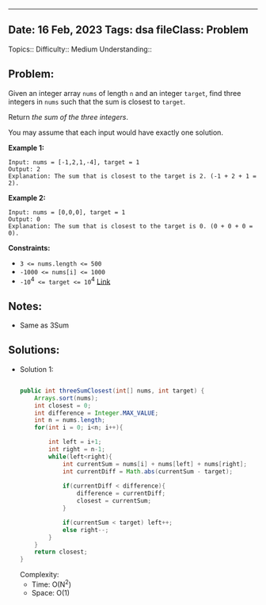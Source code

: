
---
Date: 16 Feb, 2023
Tags: dsa
fileClass: Problem
---
Topics:: 
Difficulty::  Medium
Understanding:: 
## Problem: 
 Given an integer array `nums` of length `n` and an integer `target`, find three integers in `nums` such that the sum is closest to `target`.

Return _the sum of the three integers_.

You may assume that each input would have exactly one solution.

**Example 1:**

	Input: nums = [-1,2,1,-4], target = 1
	Output: 2
	Explanation: The sum that is closest to the target is 2. (-1 + 2 + 1 = 2).

**Example 2:**

	Input: nums = [0,0,0], target = 1
	Output: 0
	Explanation: The sum that is closest to the target is 0. (0 + 0 + 0 = 0).

**Constraints:**

- `3 <= nums.length <= 500`
- `-1000 <= nums[i] <= 1000`
- `-10`<sup>4</sup>` <= target <= 10`<sup>4</sup>
[Link]( https://leetcode.com/problems/3sum-closest/)

## Notes: 
- Same as 3Sum 

## Solutions: 

- Solution 1: 
	```java
	
	public int threeSumClosest(int[] nums, int target) {
        Arrays.sort(nums);
        int closest = 0;
        int difference = Integer.MAX_VALUE;
        int n = nums.length;
        for(int i = 0; i<n; i++){

            int left = i+1;
            int right = n-1;
            while(left<right){
                int currentSum = nums[i] + nums[left] + nums[right];
				int currentDiff = Math.abs(currentSum - target);
				
                if(currentDiff < difference){
	                difference = currentDiff;
                    closest = currentSum;
                }

                if(currentSum < target) left++;
                else right--;
            }    
        }
        return closest;
    }
	
	```
	Complexity: 
	- Time: O(N<sup>2</sup>)
	- Space: O(1)

